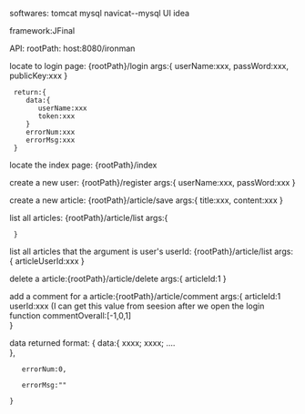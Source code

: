 
softwares:
      tomcat 
      mysql 
      navicat--mysql UI 
      idea

framework:JFinal

API:
  rootPath: host:8080/ironman

  locate to login page: {rootPath}/login
     args:{
        userName:xxx,
        passWord:xxx,
        publicKey:xxx
     }
     
     return:{
        data:{
           userName:xxx
           token:xxx      
        }
        errorNum:xxx
        errorMsg:xxx
     }
  
  locate the index page: {rootPath}/index
  
  create a new user: {rootPath}/register 
    args:{
       userName:xxx,
       passWord:xxx
    }
    
    
  create a new article: {rootPath}/article/save 
     args:{
         title:xxx,
         content:xxx
     }
      
  list all articles: {rootPath}/article/list 
     args:{
        
     }
     
  list all articles that the argument is user's userId: {rootPath}/article/list 
     args:{
        articleUserId:xxx
     }
     
  delete a article:{rootPath}/article/delete
      args:{
         articleId:1
      }
      
  add a comment for a article:{rootPath}/article/comment
      args:{
         articleId:1
         userId:xxx  (I can get this value from seesion after we open the login function
         commentOverall:[-1,0,1]                
      }
      
    
    
    
    
    
    
    
    
    
  
  data returned format:
    {
       data:{
          xxxx;
          xxxx;
          ....      
       },
       
       errorNum:0,
       
       errorMsg:""
         
    }
     


  

